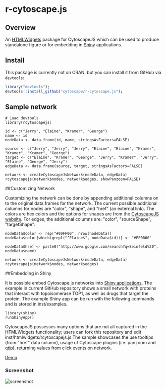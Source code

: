 # r-cytoscape.js

## Overview 

An [HTMLWidgets](http://www.htmlwidgets.org/) package for CytoscapeJS which can be used to produce standalone figure or for embedding in [Shiny](http://shiny.rstudio.com/) applications. 

## Install
This package is currently not on CRAN, but you can install it from GitHub via `devtools`:

```r
library("devtools");
devtools::install_github("cytoscape/r-cytoscape.js");
```

## Sample network
```
# Load devtools 
library(rcytoscapejs)

id <- c("Jerry", "Elaine", "Kramer", "George")
name <- id
nodeData <- data.frame(id, name, stringsAsFactors=FALSE)

source <- c("Jerry", "Jerry", "Jerry", "Elaine", "Elaine", "Kramer", "Kramer", "Kramer", "George")
target <- c("Elaine", "Kramer", "George", "Jerry", "Kramer", "Jerry", "Elaine", "George", "Jerry")
edgeData <- data.frame(source, target, stringsAsFactors=FALSE)

network <- createCytoscapeJsNetwork(nodeData, edgeData)
rcytoscapejs(network$nodes, network$edges, showPanzoom=FALSE)
```
##Customizing Network

Customizing the network can be done by appending additional columns on to the original data.frames for the network. The current possible additional columns for nodes are "color", "shape", and "href" (an external link). The colors are hex colors and the options for shapes are from the [CytoscapeJS website](http://cytoscape.github.io/cytoscape.js/). For edges, the additional columns are: "color", "sourceShape", "targetShape". 

```
nodeData$color <- rep("#00FF00", nrow(nodeData)) 
nodeData$color[which(grepl("^Elaine$", nodeData$id))] <- "#FF0000"

nodeData$href <- paste0("http://www.google.com/search?q=Seinfeld%20", nodeData$name)

network <- createCytoscapeJsNetwork(nodeData, edgeData)
rcytoscapejs(network$nodes, network$edges)
```

##Embedding in Shiny

It is possible embed Cytoscape.js networks into [Shiny applications](http://shiny.rstudio.com/). The example in current GitHub repository shows a small network with proteins that interact with topoisomerase TOP1, as well as drugs that target the protein. The example Shiny app can be run with the following commands and is stored in inst/examples.

```
library(shiny)
runShinyApp()
```

CytoscapeJS possesses many options that are not all captured in the HTMLWidgets functionality; users can fork this repository and edit inst/htmlwidgets/rcytoscapejs.js The sample showcases the use tooltips (from "href" data column), usage of Cytoscape plugins (i.e. panzoom and qtip), returning values from click events on network. 
 
[Demo](http://sanderlab.org/rcytoscapejs/)

### Screenshot 
![screenshot](https://raw.githubusercontent.com/cytoscape/r-cytoscape.js/master/inst/screenshot.png) 
